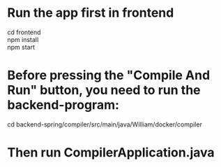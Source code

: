 # Run the app first in frontend

cd frontend <br />
npm install <br />
npm start <br />

# Before pressing the "Compile And Run" button, you need to run the backend-program:

cd backend-spring/compiler/src/main/java/William/docker/compiler

# Then run CompilerApplication.java
